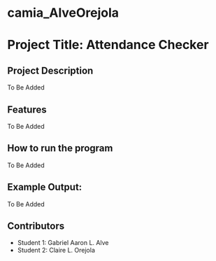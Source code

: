 # camia_AlveOrejola
# Project Title: Attendance Checker

## Project Description
To Be Added

## Features
To Be Added

## How to run the program
To Be Added

## Example Output:
To Be Added

## Contributors
- Student 1: Gabriel Aaron L. Alve
- Student 2: Claire L. Orejola
